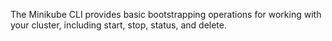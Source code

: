 
The Minikube CLI 
provides basic bootstrapping operations 
for working with your cluster, 
including start, stop, status, and delete.


  